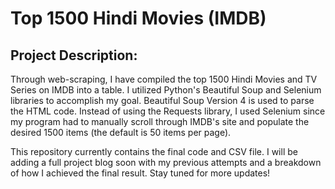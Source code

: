 # Top 1500 Hindi Movies (IMDB)

## Project Description:
Through web-scraping, I have compiled the top 1500 Hindi Movies and TV Series on IMDB into a table. I utilized Python's Beautiful Soup and Selenium libraries to accomplish my goal. Beautiful Soup Version 4 is used to parse the HTML code. Instead of using the Requests library, I used Selenium since my program had to manually scroll through IMDB's site and populate the desired 1500 items (the default is 50 items per page). 

This repository currently contains the final code and CSV file. I will be adding a full project blog soon with my previous attempts and a breakdown of how I achieved the final result. Stay tuned for more updates!
